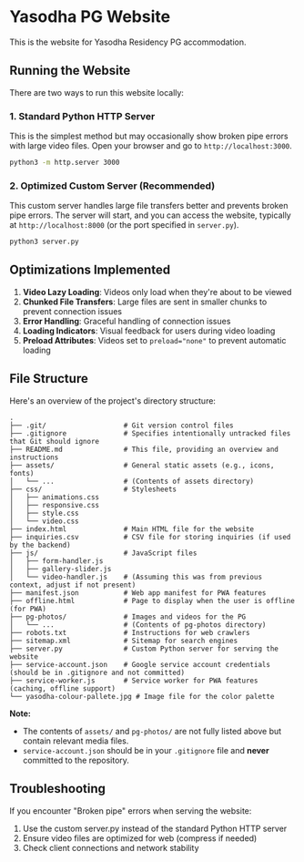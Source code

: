 # Yasodha PG Website

This is the website for Yasodha Residency PG accommodation.

## Running the Website

There are two ways to run this website locally:

### 1. Standard Python HTTP Server

This is the simplest method but may occasionally show broken pipe errors with large video files. Open your browser and go to `http://localhost:3000`.

```bash
python3 -m http.server 3000
```

### 2. Optimized Custom Server (Recommended)

This custom server handles large file transfers better and prevents broken pipe errors. The server will start, and you can access the website, typically at `http://localhost:8000` (or the port specified in `server.py`).

```bash
python3 server.py
```

## Optimizations Implemented

1. **Video Lazy Loading**: Videos only load when they're about to be viewed
2. **Chunked File Transfers**: Large files are sent in smaller chunks to prevent connection issues
3. **Error Handling**: Graceful handling of connection issues
4. **Loading Indicators**: Visual feedback for users during video loading
5. **Preload Attributes**: Videos set to `preload="none"` to prevent automatic loading

## File Structure

Here's an overview of the project's directory structure:

```
.
├── .git/                   # Git version control files
├── .gitignore              # Specifies intentionally untracked files that Git should ignore
├── README.md               # This file, providing an overview and instructions
├── assets/                 # General static assets (e.g., icons, fonts)
│   └── ...                 # (Contents of assets directory)
├── css/                    # Stylesheets
│   ├── animations.css
│   ├── responsive.css
│   ├── style.css
│   └── video.css
├── index.html              # Main HTML file for the website
├── inquiries.csv           # CSV file for storing inquiries (if used by the backend)
├── js/                     # JavaScript files
│   ├── form-handler.js
│   ├── gallery-slider.js
│   └── video-handler.js    # (Assuming this was from previous context, adjust if not present)
├── manifest.json           # Web app manifest for PWA features
├── offline.html            # Page to display when the user is offline (for PWA)
├── pg-photos/              # Images and videos for the PG
│   └── ...                 # (Contents of pg-photos directory)
├── robots.txt              # Instructions for web crawlers
├── sitemap.xml             # Sitemap for search engines
├── server.py               # Custom Python server for serving the website
├── service-account.json    # Google service account credentials (should be in .gitignore and not committed)
├── service-worker.js       # Service worker for PWA features (caching, offline support)
└── yasodha-colour-pallete.jpg # Image file for the color palette
```

**Note:**
- The contents of `assets/` and `pg-photos/` are not fully listed above but contain relevant media files.
- `service-account.json` should be in your `.gitignore` file and **never** committed to the repository.

## Troubleshooting

If you encounter "Broken pipe" errors when serving the website:

1. Use the custom server.py instead of the standard Python HTTP server
2. Ensure video files are optimized for web (compress if needed)
3. Check client connections and network stability